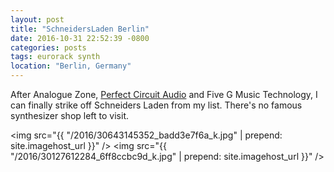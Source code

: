 ```yaml
---
layout: post
title: "SchneidersLaden Berlin"
date: 2016-10-31 22:52:39 -0800
categories: posts
tags: eurorack synth
location: "Berlin, Germany"
---
```




After Analogue Zone, [Perfect Circuit Audio](/posts/2016/10/23/perfect-circuit-audio.html) and Five G Music Technology, I can finally strike off Schneiders Laden from my list. There's no famous synthesizer shop left to visit.

<img src="{{ "/2016/30643145352_badd3e7f6a_k.jpg" | prepend: site.imagehost_url }}" />
<img src="{{ "/2016/30127612284_6ff8ccbc9d_k.jpg" | prepend: site.imagehost_url }}" />
